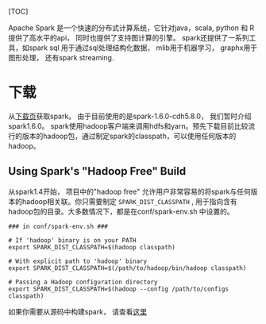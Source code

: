 [TOC]

Apache Spark 是一个快速的分布式计算系统，它针对java，scala, python 和 R 提供了高水平的api， 同时也提供了支持图计算的引擎。 spark还提供了一系列工具，如spark sql 用于通过sql处理结构化数据， mlib用于机器学习， graphx用于图形处理， 还有spark streaming.

# 下载

从[下载页](http://spark.apache.org/downloads.html)获取spark。 由于目前使用的是spark-1.6.0-cdh5.8.0， 我们暂时介绍spark1.6.0。 spark使用hadoop客户端来调用hdfs和yarn。预先下载目前比较流行的版本的hadoop包，通过制定spark的classpath，可以使用任何版本的hadoop。

## Using Spark's "Hadoop Free" Build
从spark1.4开始， 项目中的"hadoop free" 允许用户非常容易的将spark与任何版本的hadoop相关联。你只需要制定 ``` SPARK_DIST_CLASSPATH ``` , 用于指向含有hadoop包的目录。大多数情况下，都是在conf/spark-env.sh 中设置的。

	### in conf/spark-env.sh ###

	# If 'hadoop' binary is on your PATH
	export SPARK_DIST_CLASSPATH=$(hadoop classpath)

	# With explicit path to 'hadoop' binary
	export SPARK_DIST_CLASSPATH=$(/path/to/hadoop/bin/hadoop classpath)

	# Passing a Hadoop configuration directory
	export SPARK_DIST_CLASSPATH=$(hadoop --config /path/to/configs classpath)


如果你需要从源码中构建spark， 请查看[这里](http://spark.apache.org/docs/1.6.0/building-spark.html)



